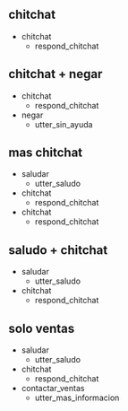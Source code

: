 ## chitchat
* chitchat
    - respond_chitchat

## chitchat + negar
* chitchat
    - respond_chitchat
* negar
    - utter_sin_ayuda

## mas chitchat
* saludar
    - utter_saludo
* chitchat
    - respond_chitchat
* chitchat
    - respond_chitchat

## saludo + chitchat
* saludar
    - utter_saludo
* chitchat
    - respond_chitchat

## solo ventas
* saludar
    - utter_saludo
* chitchat
    - respond_chitchat
* contactar_ventas
    - utter_mas_informacion